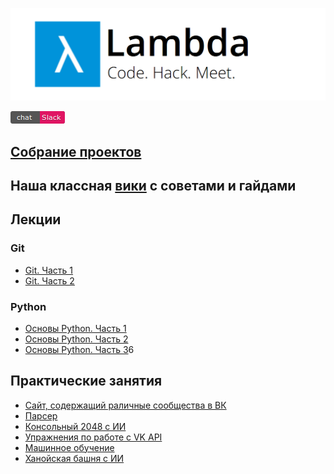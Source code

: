 ![](header.png)

[![регистрация в чате](slack.png)](https://lambdainvite.herokuapp.com/)

## [Собрание проектов](https://github.com/lambda-frela/lambda-help/issues/4)
## Наша классная [вики](https://github.com/lambdafrela/lambda-help/wiki) с советами и гайдами

## Лекции

### Git

- [Git. Часть 1](lectures/2016/10-19)
- [Git. Часть 2](lectures/2016/10-26)

### Python

- [Основы Python. Часть 1](lectures/2016/11-01/)
- [Основы Python. Часть 2](lectures/2016/11-09/)
- [Основы Python. Часть 3](lectures/2016/11-16/)6


## Практические занятия
- [Сайт, содержащий раличные сообщества в ВК](https://github.com/lambda-frela/mai-student-life)
- [Парсер](https://github.com/lambda-frela/parser)
- [Консольный 2048 с ИИ](https://github.com/lambda-frela/term2048_ai)
- [Упражнения по работе с VK API](https://github.com/lambda-frela/vk_api_exercise)
- [Машинное обучение](https://github.com/lambda-frela/data_analysis)
- [Ханойская башня с ИИ](https://github.com/lambda-frela/Tower_of_Hanoi_in_Term_AI)